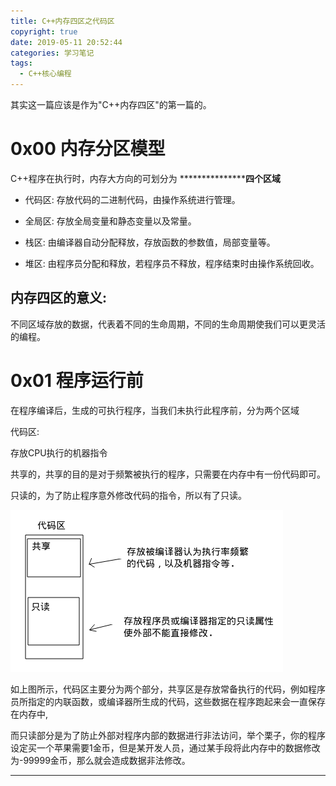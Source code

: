 ```yaml
---
title: C++内存四区之代码区
copyright: true
date: 2019-05-11 20:52:44
categories: 学习笔记
tags:
  - C++核心编程
---
```


其实这一篇应该是作为"C++内存四区"的第一篇的。

<!--more-->

# 0x00 内存分区模型

C++程序在执行时，内存大方向的可划分为 *****************四个区域**

   - 代码区: 存放代码的二进制代码，由操作系统进行管理。

   - 全局区: 存放全局变量和静态变量以及常量。

   - 栈区: 由编译器自动分配释放，存放函数的参数值，局部变量等。

   - 堆区: 由程序员分配和释放，若程序员不释放，程序结束时由操作系统回收。

## 内存四区的意义:

不同区域存放的数据，代表着不同的生命周期，不同的生命周期使我们可以更灵活的编程。

# 0x01 程序运行前

在程序编译后，生成的可执行程序，当我们未执行此程序前，分为两个区域

代码区:

   存放CPU执行的机器指令
   
   共享的，共享的目的是对于频繁被执行的程序，只需要在内存中有一份代码即可。

   只读的，为了防止程序意外修改代码的指令，所以有了只读。

![代码区示意图](C-内存四区之代码区/代码区示意图.png)

如上图所示，代码区主要分为两个部分，共享区是存放常备执行的代码，例如程序员所指定的内联函数，或编译器所生成的代码，这些数据在程序跑起来会一直保存在内存中,

而只读部分是为了防止外部对程序内部的数据进行非法访问，举个栗子，你的程序设定买一个苹果需要1金币，但是某开发人员，通过某手段将此内存中的数据修改为-99999金币，那么就会造成数据非法修改。

---

